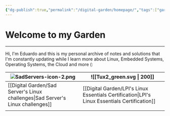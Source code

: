```yaml
---
{"dg-publish":true,"permalink":"/digital-garden/homepage/","tags":["gardenEntry"],"noteIcon":3}
---
```


# Welcome to my Garden
---
Hi, I'm Eduardo and this is my personal archive of notes and solutions that I'm constantly updating while I learn more about Linux, Embedded Systems, Operating Systems, the Cloud and more (:

| ![SadServers-icon-2.png](/img/user/Digital%20Garden/Icons-and-images/SadServers-icon-2.png)        | ![[Tux2_green.svg \| 200]]               |
| --------------------------------- | ---------------------------------------- |
| [[Digital Garden/Sad Server's Linux challenges\|Sad Server's Linux challenges]] | [[Digital Garden/LPI's Linux Essentials Certification\|LPI's Linux Essentials Certification]] |
|                                   |                                          |


